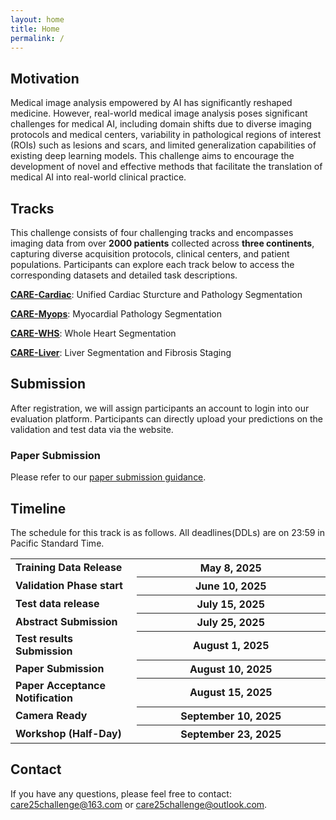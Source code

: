 ```yaml
---
layout: home
title: Home
permalink: /
---
```


## Motivation 

Medical image analysis empowered by AI has significantly reshaped medicine.  However, real-world medical image analysis poses significant challenges for medical AI, including domain shifts due to diverse imaging protocols and medical centers, variability in pathological regions of interest (ROIs) such as lesions and scars, and limited generalization capabilities of existing deep learning models. This challenge aims to encourage the development of novel and effective methods that facilitate the translation of medical AI into real-world clinical practice.



## Tracks

This challenge consists of four challenging tracks and encompasses imaging data from over **2000 patients** collected across **three continents**, capturing diverse acquisition protocols, clinical centers, and patient populations.  Participants can explore each track below to access the corresponding datasets and detailed task descriptions.

[**<u>CARE-Cardiac</u>**](/care_2025/track1): Unified Cardiac Sturcture and Pathology Segmentation 

[**<u>CARE-Myops</u>**](/care_2025/track2): Myocardial Pathology Segmentation

[**<u>CARE-WHS</u>**](/care_2025/track3): Whole Heart Segmentation 

[**<u>CARE-Liver</u>**](/care_2025/track4): Liver Segmentation and Fibrosis Staging



## Submission 

After registration, we will assign participants an account to login into our evaluation platform. Participants can directly upload your predictions on the validation and test data via the website. 



### Paper Submission

Please refer to our [paper submission guidance](/care_2025/paper_submission).

 


## Timeline

The schedule for this track is as follows. All deadlines(DDLs) are on 23:59 in Pacific Standard Time.

<table class="table table-sm table-hover border-bottom">
    <tr>
    <td class="text-left"><strong>Training Data Release</strong></td>
    <th scope="row" style="width: 60%" class="text-right"><strong>May 8, 2025</strong></th>
    </tr>
    <tr>
    <td class="text-left"><strong>Validation Phase start</strong></td>
    <th scope="row" style="width: 60%" class="text-right"><strong>June 10, 2025</strong></th>
    </tr>
    <tr>
    <td class="text-left"><strong>Test data release</strong></td>
    <th scope="row" style="width: 60%" class="text-right"><strong>July 15, 2025</strong></th>
    </tr>
    <tr>
    <td class="text-left"><strong>Abstract Submission</strong></td>
    <th scope="row" style="width: 60%" class="text-right"><strong>July 25, 2025</strong></th>
    </tr>
    <tr>
    <td class="text-left"><strong>Test results Submission</strong></td>
    <th scope="row" style="width: 60%" class="text-right"><strong>August 1, 2025</strong></th>
    </tr>
    <tr>
    <td class="text-left"><strong>Paper Submission</strong></td>
    <th scope="row" style="width: 60%" class="text-right"><strong>August 10, 2025</strong></th>
    </tr>
    <tr>
    <td class="text-left"><strong>Paper Acceptance Notification</strong></td>
    <th scope="row" style="width: 60%" class="text-right"><strong>August 15, 2025</strong></th>
    </tr>
    <tr>
    <td class="text-left"><strong>Camera Ready</strong></td>
    <th scope="row" style="width: 60%" class="text-right"><strong>September 10, 2025</strong></th>
    </tr>
    <tr>
    <td class="text-left"><strong>Workshop (Half-Day)</strong></td>
    <th scope="row" style="width: 60%" class="text-right"><strong>September 23, 2025</strong></th>
    </tr>
</table>




## Contact

If you have any questions, please feel free to contact: [care25challenge@163.com](mailto:care25challenge@163.com) or [care25challenge@outlook.com](mailto:care25challenge@outlook.com).

